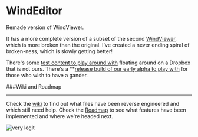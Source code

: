 WindEditor
==========

Remade version of WindViewer.

It has a more complete version of a subset of the second [WindViewer](https://github.com/pho/windviewer), which is more broken than the original. I've created a never ending spiral of broken-ness, which is slowly getting better!

There's some [test content to play around with](https://dl.dropboxusercontent.com/u/813382/WindViewer_TestContent.7z) floating around on a Dropbox that is not ours. There's a **[release build of our early alpha to play with](https://github.com/LordNed/WindEditor/releases) for those who wish to have a gander.

###Wiki and Roadmap
***
Check the [wiki](https://github.com/LordNed/WindEditor/wiki) to find out what files have been reverse engineered and which still need help. Check the [Roadmap](https://github.com/LordNed/WindEditor/wiki/Editor-Roadmap) to see what features have been implemented and where we're headed next.

![very legit](http://i.imgur.com/A0WOJae.png)